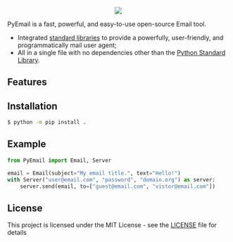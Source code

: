 <p align="center">
  <img src="https://user-images.githubusercontent.com/76184559/108545275-99ce1900-72b5-11eb-913f-baa768335c07.png"/>
</p>

PyEmail is a fast, powerful, and easy-to-use open-source Email tool.

* Integrated [standard libraries](https://docs.python.org/3/library/) to provide a powerfully, user-friendly, and programmatically mail user agent;
* All in a single file with no dependencies other than the [Python Standard Library](https://docs.python.org/3/library/).

## Features


## Installation
```bash
$ python -m pip install .
```

## Example
```python
from PyEmail import Email, Server

email = Email(subject="My email title.", text="Hello!")
with Server("user@email.com", "password", "domain.org") as server:
    server.send(email, to=["guest@email.com", "vistor@email.com"])
```

## License
This project is licensed under the MIT License - see the [LICENSE](https://github.com/SFL09/PyEmail/blob/main/LICENSE) file for details
